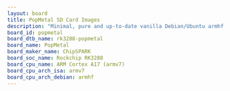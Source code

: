 ```yaml
---
layout: board
title: PopMetal SD Card Images
description: "Minimal, pure and up-to-date vanilla Debian/Ubuntu armhf SD card images for PopMetal by ChipSPARK, SoC: Rockchip RK3288, CPU ISA: armv7"
board_id: popmetal
board_dtb_name: rk3288-popmetal
board_name: PopMetal
board_maker_name: ChipSPARK
board_soc_name: Rockchip RK3288
board_cpu_name: ARM Cortex A17 (armv7)
board_cpu_arch_isa: armv7
board_cpu_arch_debian: armhf
---
```

